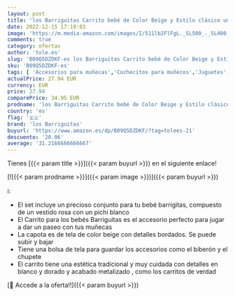 ```yaml
---
layout: post
title: 'los Barriguitas Carrito bebé de Color Beige y Estilo clásico una Capota de Tela para IR de Paseo al Parque Accesorios y un Vestido para muñeca para colección Famosa  700017020  Multicolor Talla única'
date: 2022-12-15 17:19:03
image: 'https://m.media-amazon.com/images/I/511lb2FlFgL._SL500_._SL400_.jpg'
comments: true
category: ofertas
author: 'tole.es'
slug: 'B09Q5DZDKF-es los Barriguitas Carrito bebé de Color Beige y Estilo...'
sku: 'B09Q5DZDKF-es'
tags: [ 'Accesorios para muñecas','Cochecitos para muñecos','Juguetes','Juguetes y juegos','Muñecas y accesorios','bebé','los barriguitas','🇪🇸', ]
actualPrice: 27.94 EUR
currency: EUR
price: 27.94
comparePrice: 34.95 EUR
prodname: 'los Barriguitas Carrito bebé de Color Beige y Estilo clásico una Capota de Tela para IR de Paseo al Parque Accesorios y un Vestido para muñeca para colección Famosa  700017020  Multicolor Talla única'
country: 'es'
flag: '🇪🇸'
brand: 'los Barriguitas'
buyurl: 'https://www.amazon.es/dp/B09Q5DZDKF/?tag=tolees-21'
descuento: '20.06'
average: '31.2166666666667'
---
```


Tienes [{{< param title >}}]({{< param buyurl >}}) en el siguiente enlace!

[![{{< param prodname >}}]({{< param image >}})]({{< param buyurl >}})

ℹ️:

- El set incluye un precioso conjunto para tu bebé barrigitas, compuesto de un vestido rosa con un pichi blanco
- El Carrito para los bebés Barriguitas es el accesorio perfecto para jugar a dar un paseo con tus muñecas
- La capota es de tela de color beige con detalles bordados. Se puede subir y bajar
- Tiene una bolsa de tela para guardar los accesorios como el biberón y el chupete
- El carrito tiene una estética tradicional y muy cuidada con detalles en blanco y dorado y acabado metalizado , como los carritos de verdad

[🛒 Accede a la oferta!!]({{< param buyurl >}})
